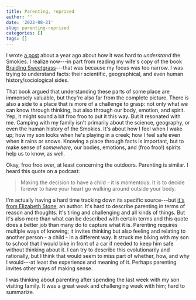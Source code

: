 ```yaml
---
title: Parenting, reprised
author: ''
date: '2022-08-21'
slug: parenting-reprised
categories: []
tags: []
---
```


I wrote [a post](https://joshuamrosenberg.com/post/2021/08/21/a-bunch-of-thoughts-on-the-tennessee-side-of-the-great-smoky-mountains-national-park/) about a year ago about how it was hard to _understand_ the Smokies. I realize now---in part from reading my wife's copy of the book [Braiding Sweetgrass](https://milkweed.org/book/braiding-sweetgrass)---that was because my focus was too narrow. I was trying to understand facts: their scientific, geographical, and even human history/sociological sides. 

That book argued that understanding these parts of some place are immensely valuable, but they're also far from the complete picture. There is also a side to a place that is more of a challenge to grasp: not only what we can know through thinking, but also through our body, emotion, and spirit. Yep, it might sound a bit froo froo to put it this way. But it resonated with me. Camping with my family isn't primarily about the science, geography, or even the human history of the Smokies. It's about how I feel when I wake up; how my son looks when he's playing in a creek; how I feel safe even when it rains or snows. Knowing a place through facts is important, but to make sense of _somewhere_, our bodies, emotions, and (froo froo!) spirits help us to know, as well. 

Okay, froo froo over, at least concerning the outdoors. Parenting is similar. I heard this quote on a podcast:

> Making the decision to have a child - it is momentous. It is to decide forever to have your heart go walking around outside your body.

I'm actually having a hard time tracking down its specific source---but [it's from Elizabeth Stone](https://www.goodreads.com/quotes/14913-making-the-decision-to-have-a-child---it-is), an author. It's hard to describe parenting in terms of reason and thoughts. It's tiring and challenging and all kinds of things. But it's also more than what can be described with certain terms and this quote does a better job than many do to capture what it is. Parenting requires multiple ways of knowing; it invites thinking but also feeling and relating to another person - a child - in a different way. It struck me biking with my son to school that I would bike in front of a car if needed to keep him safe without thinking about it. I can try to describe this evolutionarily and rationally, but I think that would seem to miss part of whether, how, and why I would---at least the experience and meaning of it. Perhaps parenting invites other ways of making sense.

I was thinking about parenting after spending the last week with my son visiting family. It was a great week and challenging week with him; hard to summarize.